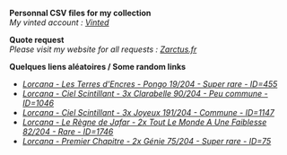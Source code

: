 **Personnal CSV files for my collection**  
*My vinted account : [Vinted](https://www.vinted.fr/member/223153477)*

**Quote request**  
*Please visit my website for all requests : [Zarctus.fr](https://www.zarctus.fr/)*


**Quelques liens aléatoires / Some random links**
- *[Lorcana - Les Terres d'Encres - Pongo 19/204 - Super rare - ID=455](https://www.vinted.fr/items/6174175814-lorcana-les-terres-dencres-pongo-19204-super-rare-id455)*
- *[Lorcana - Ciel Scintillant - 3x Clarabelle 90/204 - Peu commune - ID=1046](https://www.vinted.fr/items/6506338589-lorcana-ciel-scintillant-3x-clarabelle-90204-peu-commune-id1046)*
- *[Lorcana - Ciel Scintillant - 3x Joyeux 191/204 - Commune - ID=1147](https://www.vinted.fr/items/5682102109-lorcana-ciel-scintillant-3x-joyeux-191204-commune-id1147)*
- *[Lorcana - Le Règne de Jafar - 2x Tout Le Monde A Une Faiblesse 82/204 - Rare - ID=1746](https://www.vinted.fr/items/6651455758-lorcana-le-regne-de-jafar-2x-tout-le-monde-a-une-faiblesse-82204-rare-id1746)*
- *[Lorcana - Premier Chapitre - 2x Génie 75/204 - Super rare - ID=75](https://www.vinted.fr/items/6197836960-lorcana-premier-chapitre-2x-genie-75204-super-rare-id75)*
